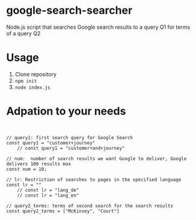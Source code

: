# google-search-searcher
Node.js script that searches Google search results to a query Q1 for terms of a query Q2

# Usage

1. Clone repository
2. `npm init`
2. `node index.js`

# Adpation to your needs

```


// query1: first search query for Google Search
const query1 = "customer+journey"
    // const query1 = "customer+and+journey"

// num:  number of search results we want Google to deliver, Google delivers 100 results max
const num = 10;

// lr: Restriction of searches to pages in the specified language
const lr = ""
    // const lr = "lang_de"
    // const lr = "lang_en"

// query2_terms: terms of second search for the search results
const query2_terms = ["McKinsey", "Court"]





```
